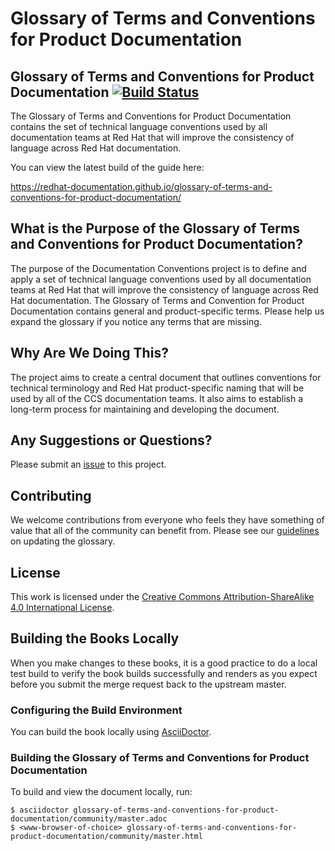 # Glossary of Terms and Conventions for Product Documentation

## Glossary of Terms and Conventions for Product Documentation [![Build Status](https://travis-ci.org/redhat-documentation/glossary-of-terms-and-conventions-for-product-documentation.svg?branch=master)](https://travis-ci.org/redhat-documentation/glossary-of-terms-and-conventions-for-product-documentation)

The Glossary of Terms and Conventions for Product Documentation contains the set of technical language conventions used by all documentation teams at Red Hat that will improve the consistency of language across Red Hat documentation.

You can view the latest build of the guide here:

https://redhat-documentation.github.io/glossary-of-terms-and-conventions-for-product-documentation/

## What is the Purpose of the Glossary of Terms and Conventions for Product Documentation?

The purpose of the Documentation Conventions project is to define and apply a set of technical language conventions used by all documentation teams at Red Hat that will improve the consistency of language across Red Hat documentation. The Glossary of Terms and Convention for Product Documentation contains general and product-specific terms. Please help us expand the glossary if you notice any terms that are missing.

## Why Are We Doing This?

The project aims to create a central document that outlines conventions for technical terminology and Red Hat product-specific naming that will be used by all of the CCS documentation teams. It also aims to establish a long-term process for maintaining and developing the document.

## Any Suggestions or Questions?

Please submit an [issue](https://github.com/redhat-documentation/glossary-of-terms-and-conventions-for-product-documentation/issues) to this project.

## Contributing

We welcome contributions from everyone who feels they have something of value that all of the community can benefit from. Please see our [guidelines](https://github.com/redhat-documentation/glossary-of-terms-and-conventions-for-product-documentation/blob/master/general_information/updating.adoc) on updating the glossary.

## License

This work is licensed under the [Creative Commons Attribution-ShareAlike 4.0 International License](https://creativecommons.org/licenses/by-sa/4.0/).

## Building the Books Locally

When you make changes to these books, it is a good practice to do a local test build to verify the book builds successfully and renders as you expect before you submit the merge request back to the upstream master.

### Configuring the Build Environment

You can build the book locally using [AsciiDoctor](http://asciidoctor.org/docs/#get-started-with-asciidoctor).

### Building the Glossary of Terms and Conventions for Product Documentation

To build and view the document locally, run:

```
$ asciidoctor glossary-of-terms-and-conventions-for-product-documentation/community/master.adoc
$ <www-browser-of-choice> glossary-of-terms-and-conventions-for-product-documentation/community/master.html
```
